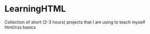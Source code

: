 # LearningHTML
Collection of short (2-3 hours) projects that I am using to teach myself html/css basics
